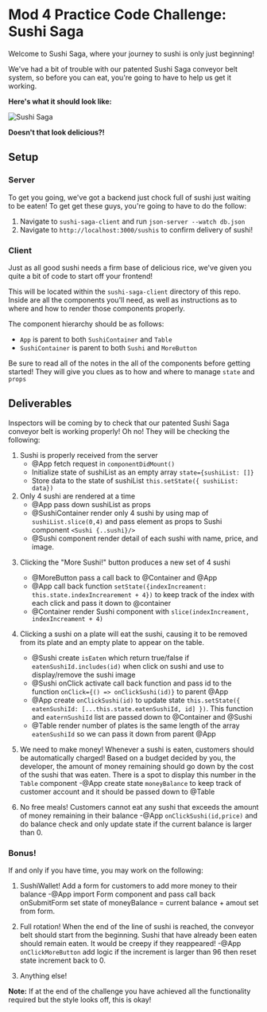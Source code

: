 # Mod 4 Practice Code Challenge: Sushi Saga

Welcome to Sushi Saga, where your journey to sushi is only just beginning!

We've had a bit of trouble with our patented Sushi Saga conveyor belt system, so before you can eat, you're going to have to help us get it working.

**Here's what it should look like:**

![Sushi Saga](./sushi-saga-demo.gif)

**Doesn't that look delicious?!**

## Setup

### Server

To get you going, we've got a backend just chock full of sushi just waiting to be eaten! To get get these guys, you're going to have to do the follow:

1. Navigate to `sushi-saga-client` and run `json-server --watch db.json`
2. Navigate to `http://localhost:3000/sushis` to confirm delivery of sushi!

### Client

Just as all good sushi needs a firm base of delicious rice, we've given you quite a bit of code to start off your frontend!

This will be located within the `sushi-saga-client` directory of this repo. Inside are all the components you'll need, as well as instructions as to where and how to render those components properly.

The component hierarchy should be as follows:

- `App` is parent to both `SushiContainer` and `Table`
- `SushiContainer` is parent to both `Sushi` and `MoreButton`

Be sure to read all of the notes in the all of the components before getting started! They will give you clues as to how and where to manage `state` and `props`

## Deliverables

Inspectors will be coming by to check that our patented Sushi Saga conveyor belt is working properly! Oh no! They will be checking the following:

1. Sushi is properly received from the server
   - @App fetch request in `componentDidMount()`
   - Initialize state of sushiList as an empty array `state={sushiList: []}`
   - Store data to the state of sushiList `this.setState({ sushiList: data})`
2. Only 4 sushi are rendered at a time
   - @App pass down sushiList as props
   - @SushiContainer render only 4 sushi by using map of `sushiList.slice(0,4)` and pass element as props to Sushi component `<Sushi {..sushi}/>`
   - @Sushi component render detail of each sushi with name, price, and image.

3) Clicking the "More Sushi!" button produces a new set of 4 sushi

   - @MoreButton pass a call back to @Container and @App
   - @App call back function `setState({indexIncreament: this.state.indexIncrearement + 4})` to keep track of the index with each click and pass it down to @container
   - @Container render Sushi component with `slice(indexIncreament, indexIncreament + 4)`

4) Clicking a sushi on a plate will eat the sushi, causing it to be removed from its plate and an empty plate to appear on the table.

   - @Sushi create `isEaten` which return true/false if `eatenSushiId.includes(id)` when click on sushi and use to display/remove the sushi image
   - @Sushi onClick activate call back function and pass id to the function `onClick={() => onClickSushi(id)}` to parent @App
   - @App create `onClickSushi(id)` to update state `this.setState({ eatenSushiId: [...this.state.eatenSushiId, id] })`. This function and `eaternSushiId` list are passed down to @Container and @Sushi
   - @Table render number of plates is the same length of the array `eatenSushiId` so we can pass it down from parent @App

5) We need to make money! Whenever a sushi is eaten, customers should be automatically charged! Based on a budget decided by you, the developer, the amount of money remaining should go down by the cost of the sushi that was eaten. There is a spot to display this number in the `Table` component
   -@App create state `moneyBalance` to keep track of customer account and it should be passed down to @Table

6) No free meals! Customers cannot eat any sushi that exceeds the amount of money remaining in their balance
   -@App `onClickSushi(id,price)` and do balance check and only update state if the current balance is larger than 0.

### Bonus!

If and only if you have time, you may work on the following:

1. SushiWallet! Add a form for customers to add more money to their balance
   -@App import Form component and pass call back onSubmitForm set state of moneyBalance = current balance + amout set from form.

2. Full rotation! When the end of the line of sushi is reached, the conveyor belt should start from the beginning. Sushi that have already been eaten should remain eaten. It would be creepy if they reappeared!
   -@App `onClickMoreButton` add logic if the increment is larger than 96 then reset state increment back to 0.

3. Anything else!

**Note:** If at the end of the challenge you have achieved all the functionality required but the style looks off, this is okay!
